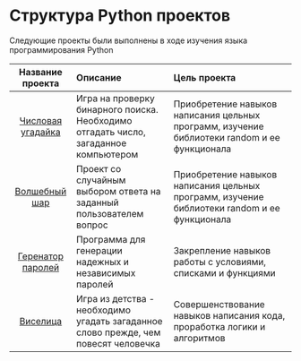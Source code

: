 # Структура Python проектов

Следующие проекты были выполнены в ходе изучения языка программирования Python

| Название проекта | Описание    | Цель проекта |
|:----------------:|:------------|:------------ |
| [Числовая угадайка](https://github.com/mrKostya19/Data-Analyst/tree/main/Python%20projects/guessing_game) | Игра на проверку бинарного поиска. Необходимо отгадать число, загаданное компьютером | Приобретение навыков написания цельных программ, изучение библиотеки random и ее функционала |
| [Волшебный шар](https://github.com/mrKostya19/Data-Analyst/tree/main/Python%20projects/magik_ball) |Проект со случайным выбором ответа на заданный пользователем вопрос | Приобретение навыков написания цельных программ, изучение библиотеки random и ее функционала |
| [Геренатор паролей](https://github.com/mrKostya19/Data-Analyst/tree/main/Python%20projects/password_generator) | Программа для генерации надежных и независимых паролей | Закрепление навыков работы с условиями, списками и функциями |
| [Виселица](https://github.com/mrKostya19/Data-Analyst/tree/main/Python%20projects/hangman) | Игра из детства - необходимо угадать загаданное слово прежде, чем повесят человечка | Совершенствование навыков написания кода, проработка логики и алгоритмов |
